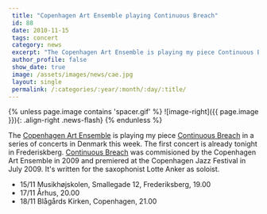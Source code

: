```yaml
---
 title: "Copenhagen Art Ensemble playing Continuous Breach"
 id: 88
 date: 2010-11-15
 tags: concert
 category: news
 excerpt: "The Copenhagen Art Ensemble is playing my piece Continuous Breach in a series of concerts in Denmark this week. The first concert is already tonight in Frederiskberg. Continuous Breach was commisioned..."
 author_profile: false
 show_date: true
 image: /assets/images/news/cae.jpg
 layout: single
 permalink: /:categories/:year/:month/:day/:title/
---
```

{% unless page.image contains 'spacer.gif' %}
   ![image-right]({{ page.image }}){: .align-right .news-flash}
{% endunless %}

The <a href="http://www.artensemble.dk/">Copenhagen Art Ensemble</a> is playing my piece <a href="http://www.henrikfrisk.com/index.jsp?metaId=music&id=comp&field=id&query=11&show=1#11">Continuous Breach</a> in a series of concerts in Denmark this week. The first concert is already tonight in Frederiskberg. <a href="http://www.henrikfrisk.com/index.jsp?metaId=music&id=comp&field=id&query=11&show=1#11">Continuous Breach</a> was commisioned by the Copenhagen Art Ensemble in 2009 and premiered at the Copenhagen Jazz Festival in July 2009. It's written for the saxophonist Lotte Anker as soloist.<ul>
<li>15/11 Musikhøjskolen, Smallegade 12, Frederiksberg, 19.00</li>
<li>17/11 Århus, 20.00</li>
<li>18/11 Blågårds Kirken, Copenhagen, 21.00</li>
</ul>


